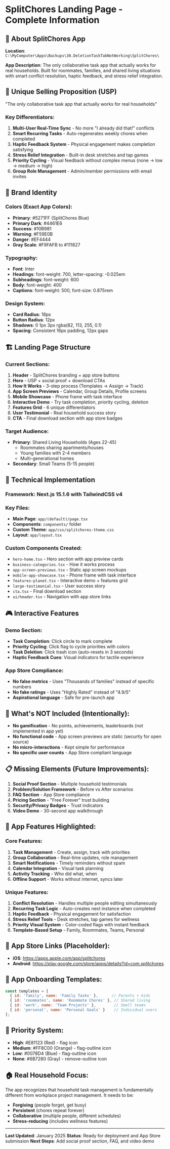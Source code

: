 # SplitChores Landing Page - Complete Information

## 📱 About SplitChores App
**Location**: `C:\MyComputer\Apps\Backups\30.DeletionTaskTabNotWorking\SplitChores\`

**App Description**: The only collaborative task app that actually works for real households. Built for roommates, families, and shared living situations with smart conflict resolution, haptic feedback, and stress relief integration.

## 🎯 Unique Selling Proposition (USP)
"The only collaborative task app that actually works for real households"

### Key Differentiators:
1. **Multi-User Real-Time Sync** - No more "I already did that!" conflicts
2. **Smart Recurring Tasks** - Auto-regenerates weekly chores when completed
3. **Haptic Feedback System** - Physical engagement makes completion satisfying
4. **Stress Relief Integration** - Built-in desk stretches and tap games
5. **Priority Cycling** - Visual feedback without complex menus (none → low → medium → high)
6. **Group Role Management** - Admin/member permissions with email invites

## 🎨 Brand Identity

### Colors (Exact App Colors):
- **Primary**: #5271FF (SplitChores Blue)
- **Primary Dark**: #4461E6
- **Success**: #10B981
- **Warning**: #F59E0B
- **Danger**: #EF4444
- **Gray Scale**: #F9FAFB to #111827

### Typography:
- **Font**: Inter
- **Headings**: font-weight: 700, letter-spacing: -0.025em
- **Subheadings**: font-weight: 600
- **Body**: font-weight: 400
- **Captions**: font-weight: 500, font-size: 0.875rem

### Design System:
- **Card Radius**: 16px
- **Button Radius**: 12px
- **Shadows**: 0 1px 3px rgba(82, 113, 255, 0.1)
- **Spacing**: Consistent 16px padding, 12px gaps

## 🏗️ Landing Page Structure

### Current Sections:
1. **Header** - SplitChores branding + app store buttons
2. **Hero** - USP + social proof + download CTAs
3. **How It Works** - 3-step process (Templates → Assign → Track)
4. **App Screen Previews** - Calendar, Group Details, Profile screens
5. **Mobile Showcase** - Phone frame with task interface
6. **Interactive Demo** - Try task completion, priority cycling, deletion
7. **Features Grid** - 6 unique differentiators
8. **User Testimonial** - Real household success story
9. **CTA** - Final download section with app store badges

### Target Audience:
- **Primary**: Shared Living Households (Ages 22-45)
  - Roommates sharing apartments/houses
  - Young families with 2-4 members
  - Multi-generational homes
- **Secondary**: Small Teams (5-15 people)

## 🔧 Technical Implementation

### Framework: Next.js 15.1.6 with TailwindCSS v4
### Key Files:
- **Main Page**: `app/(default)/page.tsx`
- **Components**: `components/` folder
- **Custom Theme**: `app/css/splitchores-theme.css`
- **Layout**: `app/layout.tsx`

### Custom Components Created:
- `hero-home.tsx` - Hero section with app preview cards
- `business-categories.tsx` - How it works process
- `app-screen-previews.tsx` - Static app screen mockups
- `mobile-app-showcase.tsx` - Phone frame with task interface
- `features-planet.tsx` - Interactive demo + features grid
- `large-testimonial.tsx` - User success story
- `cta.tsx` - Final download section
- `ui/header.tsx` - Navigation with app store links

## 🎮 Interactive Features

### Demo Section:
- **Task Completion**: Click circle to mark complete
- **Priority Cycling**: Click flag to cycle priorities with colors
- **Task Deletion**: Click trash icon (auto-resets in 3 seconds)
- **Haptic Feedback Cues**: Visual indicators for tactile experience

### App Store Compliance:
- **No false metrics** - Uses "Thousands of families" instead of specific numbers
- **No fake ratings** - Uses "Highly Rated" instead of "4.9/5"
- **Aspirational language** - Safe for pre-launch app

## 🚫 What's NOT Included (Intentionally):
- **No gamification** - No points, achievements, leaderboards (not implemented in app yet)
- **No functional code** - App screen previews are static (security for open source)
- **No micro-interactions** - Kept simple for performance
- **No specific user counts** - App Store compliant language

## 📋 Missing Elements (Future Improvements):
1. **Social Proof Section** - Multiple household testimonials
2. **Problem/Solution Framework** - Before vs After scenarios
3. **FAQ Section** - App Store compliance
4. **Pricing Section** - "Free Forever" trust building
5. **Security/Privacy Badges** - Trust indicators
6. **Video Demo** - 30-second app walkthrough

## 🎯 App Features Highlighted:

### Core Features:
1. **Task Management** - Create, assign, track with priorities
2. **Group Collaboration** - Real-time updates, role management
3. **Smart Notifications** - Timely reminders without spam
4. **Calendar Integration** - Visual task planning
5. **Activity Tracking** - Who did what, when
6. **Offline Support** - Works without internet, syncs later

### Unique Features:
1. **Conflict Resolution** - Handles multiple people editing simultaneously
2. **Recurring Task Logic** - Auto-creates next instance when completed
3. **Haptic Feedback** - Physical engagement for satisfaction
4. **Stress Relief Tools** - Desk stretches, tap games for wellness
5. **Priority Visual System** - Color-coded flags with instant feedback
6. **Template-Based Setup** - Family, Roommates, Teams, Personal

## 🔗 App Store Links (Placeholder):
- **iOS**: https://apps.apple.com/app/splitchores
- **Android**: https://play.google.com/store/apps/details?id=com.splitchores

## 📱 App Onboarding Templates:
```javascript
const templates = [
  { id: 'family', name: 'Family Tasks' },      // Parents + kids
  { id: 'roommates', name: 'Roommate Chores' }, // Shared living
  { id: 'work', name: 'Team Projects' },        // Small teams
  { id: 'personal', name: 'Personal Goals' }    // Individual users
];
```

## 🎨 Priority System:
- **High**: #E81123 (Red) - flag icon
- **Medium**: #FF8C00 (Orange) - flag-outline icon  
- **Low**: #0078D4 (Blue) - flag-outline icon
- **None**: #6B7280 (Gray) - remove-outline icon

## 🏠 Real Household Focus:
The app recognizes that household task management is fundamentally different from workplace project management. It needs to be:
- **Forgiving** (people forget, get busy)
- **Persistent** (chores repeat forever)
- **Collaborative** (multiple people, different schedules)
- **Stress-reducing** (includes wellness features)

---

**Last Updated**: January 2025
**Status**: Ready for deployment and App Store submission
**Next Steps**: Add social proof section, FAQ, and video demo